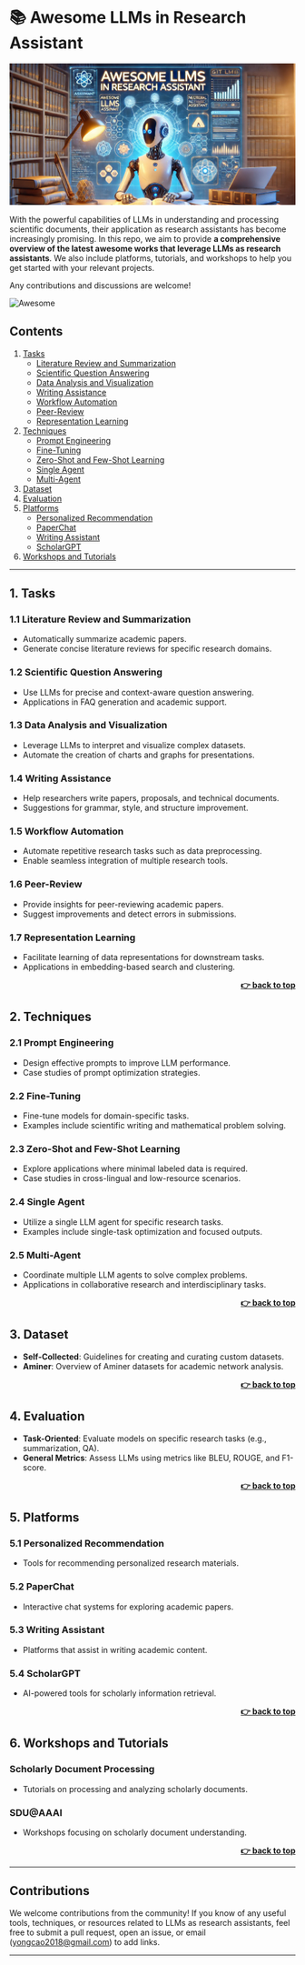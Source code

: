 # 📚 Awesome LLMs in Research Assistant

![](./img/logo.png)

With the powerful capabilities of LLMs in understanding and processing scientific documents, their application as research assistants has become increasingly promising. In this repo, we aim to provide **a comprehensive overview of the latest awesome works that leverage LLMs as research assistants**. We also include platforms, tutorials, and workshops to help you get started with your relevant projects.

Any contributions and discussions are welcome! 

![Awesome](https://img.shields.io/badge/Awesome-LLMs%20in%20Research%20Assistant-blue) 


## Contents

1. [Tasks](#1-tasks)
   - [Literature Review and Summarization](#11-literature-review-and-summarization)   
   - [Scientific Question Answering](#12-scientific-question-answering)   
   - [Data Analysis and Visualization](#13-data-analysis-and-visualization)  
   - [Writing Assistance](#14-writing-assistance)   
   - [Workflow Automation](#15-workflow-automation) 
   - [Peer-Review](#16-peer-review)
   - [Representation Learning](#17-representation-learning)
2. [Techniques](#2-techniques)
   - [Prompt Engineering](#21-prompt-engineering)   
   - [Fine-Tuning](#22-fine-tuning)   
   - [Zero-Shot and Few-Shot Learning](#23-zero-shot-and-few-shot-learning)  
   - [Single Agent](#24-single-agent)   
   - [Multi-Agent](#25-multi-agent)  
3. [Dataset](#3-dataset)  
4. [Evaluation](#4-evaluation)  
5. [Platforms](#5-platforms)  
   - [Personalized Recommendation](#51-personalized-recommendation)  
   - [PaperChat](#52-paperchat)    
   - [Writing Assistant](#53-writing-assistant)   
   - [ScholarGPT](#54-scholargpt)
6. [Workshops and Tutorials](#6-workshops-and-tutorials)  

---

## 1. Tasks

### 1.1 Literature Review and Summarization
- Automatically summarize academic papers.
- Generate concise literature reviews for specific research domains.

### 1.2 Scientific Question Answering
- Use LLMs for precise and context-aware question answering.
- Applications in FAQ generation and academic support.

### 1.3 Data Analysis and Visualization
- Leverage LLMs to interpret and visualize complex datasets.
- Automate the creation of charts and graphs for presentations.

### 1.4 Writing Assistance
- Help researchers write papers, proposals, and technical documents.
- Suggestions for grammar, style, and structure improvement.

### 1.5 Workflow Automation
- Automate repetitive research tasks such as data preprocessing.
- Enable seamless integration of multiple research tools.

### 1.6 Peer-Review
- Provide insights for peer-reviewing academic papers.
- Suggest improvements and detect errors in submissions.

### 1.7 Representation Learning
- Facilitate learning of data representations for downstream tasks.
- Applications in embedding-based search and clustering.

<div align="right">
    <b><a href="#contents">👉 back to top</a></b>
</div>

## 2. Techniques

### 2.1 Prompt Engineering
- Design effective prompts to improve LLM performance.
- Case studies of prompt optimization strategies.

### 2.2 Fine-Tuning
- Fine-tune models for domain-specific tasks.
- Examples include scientific writing and mathematical problem solving.

### 2.3 Zero-Shot and Few-Shot Learning
- Explore applications where minimal labeled data is required.
- Case studies in cross-lingual and low-resource scenarios.

### 2.4 Single Agent
- Utilize a single LLM agent for specific research tasks.
- Examples include single-task optimization and focused outputs.

### 2.5 Multi-Agent
- Coordinate multiple LLM agents to solve complex problems.
- Applications in collaborative research and interdisciplinary tasks.

<div align="right">
    <b><a href="#contents">👉 back to top</a></b>
</div>

## 3. Dataset

- **Self-Collected**: Guidelines for creating and curating custom datasets.
- **Aminer**: Overview of Aminer datasets for academic network analysis.

<div align="right">
    <b><a href="#contents">👉 back to top</a></b>
</div>

## 4. Evaluation

- **Task-Oriented**: Evaluate models on specific research tasks (e.g., summarization, QA).
- **General Metrics**: Assess LLMs using metrics like BLEU, ROUGE, and F1-score.

<div align="right">
    <b><a href="#contents">👉 back to top</a></b>
</div>

## 5. Platforms

### 5.1 Personalized Recommendation
- Tools for recommending personalized research materials.

### 5.2 PaperChat
- Interactive chat systems for exploring academic papers.

### 5.3 Writing Assistant
- Platforms that assist in writing academic content.

### 5.4 ScholarGPT
- AI-powered tools for scholarly information retrieval.

<div align="right">
    <b><a href="#contents">👉 back to top</a></b>
</div>

## 6. Workshops and Tutorials

### Scholarly Document Processing
- Tutorials on processing and analyzing scholarly documents.

### SDU@AAAI
- Workshops focusing on scholarly document understanding.

<div align="right">
    <b><a href="#contents">👉 back to top</a></b>
</div>

---

## Contributions

We welcome contributions from the community! If you know of any useful tools, techniques, or resources related to LLMs as research assistants, feel free to submit a pull request, open an issue, or email (yongcao2018@gmail.com) to add links.

---